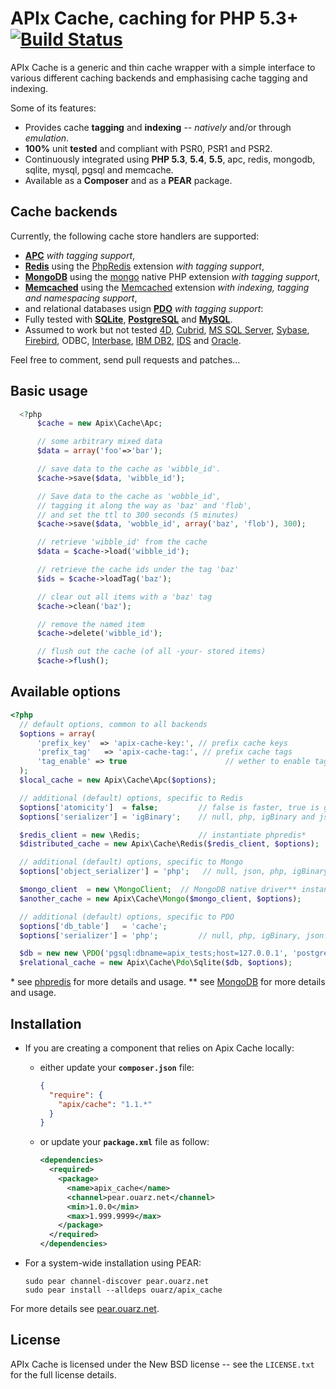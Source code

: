 APIx Cache, caching for PHP 5.3+   [![Build Status](https://travis-ci.org/frqnck/apix-cache.png?branch=master)](https://travis-ci.org/frqnck/apix-cache)
==============================

APIx Cache is a generic and thin cache wrapper with a simple interface to various different caching backends and emphasising cache tagging and indexing.

Some of its features:

* Provides cache **tagging** and **indexing** -- *natively* and/or through *emulation*.
* **100%** unit **tested** and compliant with PSR0, PSR1 and PSR2.
* Continuously integrated using **PHP 5.3**, **5.4**, **5.5**, apc, redis, mongodb, sqlite, mysql, pgsql and memcache.
* Available as a **Composer** and as a **PEAR** package.

Cache backends
--------------
Currently, the following cache store handlers are supported:

* **[APC](http://php.net/book.apc.php)** *with tagging support*,
* **[Redis](http://redis.io)** using the [PhpRedis](https://github.com/nicolasff/phpredis) extension *with tagging support*,
* **[MongoDB](http://www.mongodb.org/)** using the [mongo](http://php.net/book.mongo.php) native PHP extension *with tagging support*,
* **[Memcached](http://memcached.org/)** using the [Memcached](http://php.net/book.memcached.php) extension *with indexing, tagging and namespacing support*,
* and relational databases usign **[PDO](http://php.net/book.pdo.php)** *with tagging support*:
 * Fully tested with **[SQLite](http://www.sqlite.org)**, **[PostgreSQL](http://www.postgresql.org)** and **[MySQL](http://www.mysql.com)**.
 * Assumed to work but not tested [4D](http://www.4d.com/), [Cubrid](http://www.cubrid.org), [MS SQL Server](http://www.microsoft.com/sqlserver/), [Sybase](http://www.sybase.com), [Firebird](http://www.firebirdsql.org), ODBC, [Interbase](http://www.embarcadero.com/products/interbase), [IBM DB2](www.ibm.com/software/data/db2/), [IDS](http://www-01.ibm.com/software/data/informix/) and [Oracle](http://www.oracle.com/database/).

Feel free to comment, send pull requests and patches...

Basic usage
-----------

```php
  <?php
      $cache = new Apix\Cache\Apc;

      // some arbitrary mixed data
      $data = array('foo'=>'bar');

      // save data to the cache as 'wibble_id'.
      $cache->save($data, 'wibble_id');

      // Save data to the cache as 'wobble_id',
      // tagging it along the way as 'baz' and 'flob',
      // and set the ttl to 300 seconds (5 minutes)
      $cache->save($data, 'wobble_id', array('baz', 'flob'), 300);

      // retrieve 'wibble_id' from the cache
      $data = $cache->load('wibble_id');

      // retrieve the cache ids under the tag 'baz'
      $ids = $cache->loadTag('baz');

      // clear out all items with a 'baz' tag
      $cache->clean('baz');

      // remove the named item
      $cache->delete('wibble_id');

      // flush out the cache (of all -your- stored items)
      $cache->flush();
```

Available options
-----------------

```php
<?php
  // default options, common to all backends
  $options = array(
      'prefix_key'  => 'apix-cache-key:', // prefix cache keys
      'prefix_tag'   => 'apix-cache-tag:', // prefix cache tags
      'tag_enable' => true                      // wether to enable tags support
  );
  $local_cache = new Apix\Cache\Apc($options);

  // additional (default) options, specific to Redis
  $options['atomicity']  = false;         // false is faster, true is guaranteed
  $options['serializer'] = 'igBinary';    // null, php, igBinary and json

  $redis_client = new \Redis;             // instantiate phpredis*
  $distributed_cache = new Apix\Cache\Redis($redis_client, $options);

  // additional (default) options, specific to Mongo
  $options['object_serializer'] = 'php';   // null, json, php, igBinary

  $mongo_client  = new \MongoClient;  // MongoDB native driver** instance
  $another_cache = new Apix\Cache\Mongo($mongo_client, $options);

  // additional (default) options, specific to PDO
  $options['db_table']   = 'cache';
  $options['serializer'] = 'php';         // null, php, igBinary, json.

  $db = new new \PDO('pgsql:dbname=apix_tests;host=127.0.0.1', 'postgres');
  $relational_cache = new Apix\Cache\Pdo\Sqlite($db, $options);
```

\* see [phpredis](https://github.com/nicolasff/phpredis) for more details and usage.
\*\* see [MongoDB](http://php.net/manual/en/book.mongo.php) for more details and usage.

Installation
------------------------

* If you are creating a component that relies on Apix Cache locally:

  * either update your **`composer.json`** file:

    ```json
    {
      "require": {
        "apix/cache": "1.1.*"
      }
    }
    ```

  * or update your **`package.xml`** file as follow:

    ```xml
    <dependencies>
      <required>
        <package>
          <name>apix_cache</name>
          <channel>pear.ouarz.net</channel>
          <min>1.0.0</min>
          <max>1.999.9999</max>
        </package>
      </required>
    </dependencies>
    ```
* For a system-wide installation using PEAR:

    ```
    sudo pear channel-discover pear.ouarz.net
    sudo pear install --alldeps ouarz/apix_cache
    ```
For more details see [pear.ouarz.net](http://pear.ouarz.net).

License
-------
APIx Cache is licensed under the New BSD license -- see the `LICENSE.txt` for the full license details.
